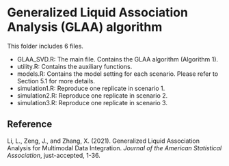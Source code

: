 # Generalized Liquid Association Analysis (GLAA) algorithm

This folder includes 6 files.

- GLAA_SVD.R: The main file. Contains the GLAA algorithm (Algorithm 1).
- utility.R: Contains the auxiliary functions.
- models.R: Contains the model setting for each scenario. Please refer to Section 5.1 for more details.
- simulation1.R: Reproduce one replicate in scenario 1.
- simulation2.R: Reproduce one replicate in scenario 2.
- simulation3.R: Reproduce one replicate in scenario 3.

## Reference
Li, L., Zeng, J., and Zhang, X. (2021). Generalized Liquid Association Analysis for Multimodal Data Integration. *Journal of the American Statistical Association*, just-accepted, 1-36.
